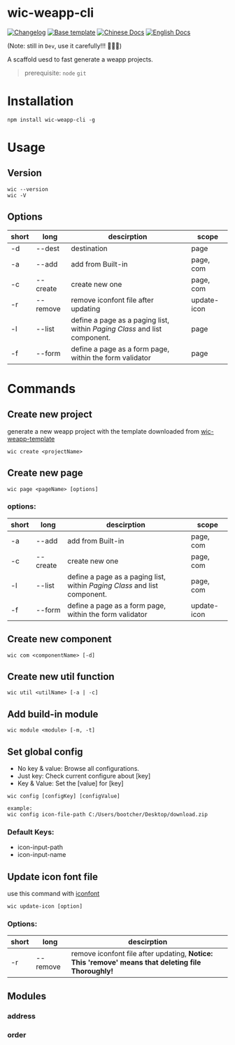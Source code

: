 # wic-weapp-cli

<p align="left">
  <a href="https://github.com/blcher/wic-weapp-cli/blob/master/CHANGELOG.md"><img src="https://img.shields.io/badge/Changelog-blue.svg" alt="Changelog"></a>
  <a href="https://github.com/blcher/wic-weapp-template"><img src="https://img.shields.io/badge/Template-Wic-orange.svg" alt="Base template"></a>
  <a href="https://github.com/blcher/wic-weapp-cli/blob/master/README.CN.md"><img src="https://img.shields.io/badge/Docs-%E4%B8%AD%E6%96%87%E6%96%87%E6%A1%A3-red.svg" alt="Chinese Docs"></a>
  <a href="https://github.com/blcher/wic-weapp-cli#readme"><img src="https://img.shields.io/badge/Docs-English-yellow.svg" alt="English Docs"></a>
</p>

(Note: still in `Dev`, use it carefully!!! :dash::dash::dash:)

<p>A scaffold uesd to fast generate a weapp projects.
</p>

> prerequisite: `node` `git`

# Installation

```
npm install wic-weapp-cli -g
```

# Usage

## Version

```
wic --version
wic -V
```

<!-- > note: only version before 6.1.0 of commander is supported currently (#FIXME: just check out version 8.1.0 can not) -->

## Options

| short | long     | descirption                                                               | scope       |
| ----- | -------- | ------------------------------------------------------------------------- | ----------- |
| -d    | --dest   | destination                                                               | page        |
| -a    | --add    | add from Built-in                                                         | page, com   |
| -c    | --create | create new one                                                            | page, com   |
| -r    | --remove | remove iconfont file after updating                                       | update-icon |
| -l    | --list   | define a page as a paging list, within _Paging Class_ and list component. | page        |
| -f    | --form   | define a page as a form page, within the form validator                   | page        |

<!-- | -n    | --network | auto import _Request Class_                                               | page, com   | -->

# Commands

## Create new project

generate a new weapp project with the template downloaded from [wic-weapp-template](https://github.com/boutstruggle/wic-weapp-template.git)

```
wic create <projectName>
```

<!-- The cases below can help you to make choices:

- When you: confirm using the native weapp tabbar
  - It will: generate those pages which is in tabbar list, and set `tabBar` in file **app.json**, then import them in `pages` automatically -->

## Create new page

```
wic page <pageName> [options]
```

### options:

| short | long     | descirption                                                               | scope       |
| ----- | -------- | ------------------------------------------------------------------------- | ----------- |
| -a    | --add    | add from Built-in                                                         | page, com   |
| -c    | --create | create new one                                                            | page, com   |
| -l    | --list   | define a page as a paging list, within _Paging Class_ and list component. | page, com   |
| -f    | --form   | define a page as a form page, within the form validator                   | update-icon |

## Create new component

```
wic com <componentName> [-d]
```

## Create new util function

```
wic util <utilName> [-a | -c]
```

## Add build-in module

```
wic module <module> [-m, -t]
```

## Set global config

- No key & value: Browse all configurations.
- Just key: Check current configure about [key]
- Key & Value: Set the [value] for [key]

```
wic config [configKey] [configValue]

example:
wic config icon-file-path C:/Users/bootcher/Desktop/download.zip
```

### Default Keys:

- icon-input-path
- icon-input-name

## Update icon font file

use this command with [iconfont](https://www.iconfont.cn/)

```
wic update-icon [option]
```

### Options:

| short | long     | descirption                                                                                         |
| ----- | -------- | --------------------------------------------------------------------------------------------------- |
| -r    | --remove | remove iconfont file after updating, **Notice: This 'remove' means that deleting file Thoroughly!** |

## Modules

### address

### order

##
